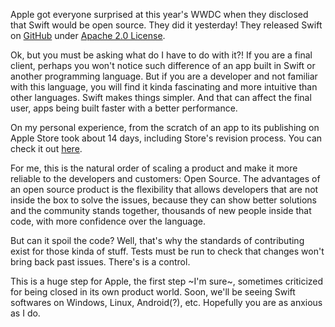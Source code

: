 Apple got everyone surprised at this year's WWDC when they disclosed that Swift would be open source. They did it yesterday! They released Swift on [GitHub][0] under [Apache 2.0 License][1]. 

Ok, but you must be asking what do I have to do with it?! If you are a final client, perhaps you won't notice such difference of an app built in Swift or another programming language. But if you are a developer and not familiar with this language, you will find it kinda fascinating and more intuitive than other languages. Swift makes things simpler. And that can affect the final user, apps being built faster with a better performance.

On my personal experience, from the scratch of an app to its publishing on Apple Store took about 14 days, including Store's revision process. You can check it out [here][2].

For me, this is the natural order of scaling a product and make it more reliable to the developers and customers: Open Source. The advantages of an open source product is the flexibility that allows developers that are not inside the box to solve the issues, because they can show better solutions and the community stands together, thousands of new people inside that code, with more confidence over the language.

But can it spoil the code? Well, that's why the standards of contributing exist for those kinda of stuff. Tests must be run to check that changes won't bring back past issues. There's is a control.

This is a huge step for Apple, the first step ~I'm sure~, sometimes criticized for being closed in its own product world. Soon, we'll be seeing Swift softwares on Windows, Linux, Android(?), etc. Hopefully you are as anxious as I do.

[0]: https://github.com/apple/swift
[1]: http://www.apache.org/licenses/LICENSE-2.0
[2]: https://itunes.apple.com/us/app/veetral/id988259685